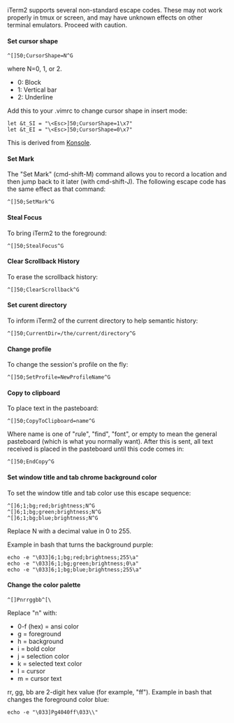iTerm2 supports several non-standard escape codes. These may not work properly in tmux or screen, and may have unknown effects on other terminal emulators. Proceed with caution.
#### Set cursor shape

    ^[]50;CursorShape=N^G

where N=0, 1, or 2.
<ul>
        <li>0: Block</li>
        <li>1: Vertical bar</li>
        <li>2: Underline</li>
</ul>
Add this to your .vimrc to change cursor shape in insert mode:

    let &t_SI = "\<Esc>]50;CursorShape=1\x7" 
    let &t_EI = "\<Esc>]50;CursorShape=0\x7"

This is derived from <a href="http://vim.wikia.com/wiki/Change_cursor_shape_in_different_modes">Konsole</a>.
#### Set Mark
The "Set Mark" (cmd-shift-M) command allows you to record a location and then jump back to it later (with cmd-shift-J). The following escape code has the same effect as that command:

    ^[]50;SetMark^G

#### Steal Focus
To bring iTerm2 to the foreground:

    ^[]50;StealFocus^G

#### Clear Scrollback History
To erase the scrollback history:

    ^[]50;ClearScrollback^G

#### Set curent directory
To inform iTerm2 of the current directory to help semantic history:

    ^[]50;CurrentDir=/the/current/directory^G

#### Change profile
To change the session's profile on the fly:

    ^[]50;SetProfile=NewProfileName^G

#### Copy to clipboard
To place text in the pasteboard:

    ^[]50;CopyToClipboard=name^G

Where name is one of "rule", "find", "font", or empty to mean the general pasteboard (which is what you normally want). After this is sent, all text received is placed in the pasteboard until this code comes in:

    ^[]50;EndCopy^G

#### Set window title and tab chrome background color
To set the window title and tab color use this escape sequence:

    ^[]6;1;bg;red;brightness;N^G 
    ^[]6;1;bg;green;brightness;N^G 
    ^[]6;1;bg;blue;brightness;N^G

Replace N with a decimal value in 0 to 255.

Example in bash that turns the background purple:

    echo -e "\033]6;1;bg;red;brightness;255\a" 
    echo -e "\033]6;1;bg;green;brightness;0\a" 
    echo -e "\033]6;1;bg;blue;brightness;255\a"

#### Change the color palette
    ^[]Pnrrggbb^[\
Replace "n" with:
<ul>
        <li>0-f (hex) = ansi color</li>
        <li>g = foreground</li>
        <li>h = background</li>
        <li>i = bold color</li>
        <li>j = selection color</li>
        <li>k = selected text color</li>
        <li>l = cursor</li>
        <li>m = cursor text</li>
</ul>
rr, gg, bb are 2-digit hex value (for example, "ff").
Example in bash that changes the foreground color blue:

    echo -e "\033]Pg4040ff\033\\"
